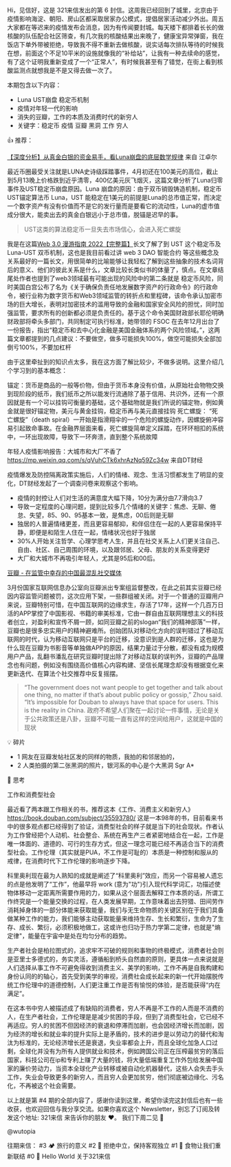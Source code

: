 
Hi，见信好，这是 321来信发出的第 6 封信。这周我已经回到了城里，北京由于疫情影响海淀、朝阳、房山区都采取居家办公模式，提倡居家活动减少外出。周五大家都在等迟来的疫情发布会消息，因为有传闻要封城。每天楼下都排着长长的做核酸的队伍配合社区筛查，有几次我的核酸结果出来晚了，健康宝异常弹窗，我在饭店下单外带被拒绝，导致我不得不重新去做核酸，说实话每次排队等待的时候我在想，前面这个不足10平米的设施就像我的“补给站”，让我有一种去续命的感觉，有了这个证明我重新变成了一个“正常人”，有时候我甚至有了错觉，在街上看到核酸监测点就想我是不是又得去做一次了。

本期包含以下内容：
- Luna UST崩盘 稳定币机制
- 疫情对年轻一代的影响
- 消失的豆瓣，工作的本质及消费时代的新穷人
- 关键字：稳定币 疫情 豆瓣 黑洞 工作 穷人

👍 推荐：

[【深度分析】从真金白银的资金易手，看Luna崩盘的底层数学规律](https://weibo.com/ttarticle/p/show?id=2309404768919759225229) 来自 江卓尔

最近币圈最受关注就是LUNA史诗级踩踏事件，4月初还在100美元的高位，截止到5月13晚上价格跌到近乎清零，400亿美元灰飞烟灭，这篇文章分析了Luna归零事件及UST稳定币崩盘原因。Luna 崩盘的原因：由于双币销毁铸造机制，稳定币UST锚定算法币 Luna，UST 能稳定在1美元的前提是Luna的总市值正常，而决定一个数字资产有没有价值而不是它的发行量而是要看它的流动性，Luna的虚市值成分很大，能卖出去的真金白银远小于总市值，脱锚是迟早的事。

> UST这类的算法稳定币一旦失去市场信心，会进入死亡螺旋

我是在这篇[Web 3.0 漫游指南 2022【完整篇】](https://mirror.xyz/tannhauser2049.eth/vPrV-lqGjFpT2VWT4kDvtjhZayxm6n8ym7ra4wiegSc)长文了解了到 UST 这个稳定币及 Luna-UST 双币机制，这也是我目前看过讲 web 3 DAO 智能合约 等这些概念及关系最好的一篇长文，用很简单的比喻能够让我轻松了解到这些抽象的技术名词背后的意义、他们的彼此关系是什么，文章比较长类似书的体量了，慎点。在文章结尾处作者也提到了web3领域最有可能出现的风险中的第二条就是 稳定币风险，同时美国白宫公布了名为《关于确保负责任地发展数字资产的行政命令》的行政命令，被行业称为数字货币和Web3领域监管的转折点和里程碑，该命令承认加密市场的巨大增长，表明对加密技术的滥用导致的金融和国家安全风险的担忧，同时加强监管，要求所有的创新都必须是负责任的。基于这个命令美国财政部长耶伦明确财政部将牵头多部门，共同制定可执行标准，她带领的 FSOC 在去年12月出台了一份报告，指出“稳定币和去中心化金融是美国金融体系的两个风险领域。”，这两篇文章都提到的几点建议：不要做空，做多可能损失100%，做空可能损失全部加倒亏100%，不要加杠杆

由于这里牵扯到的知识点太多，我在这方面了解比较少，不做多说明。这里介绍几个学习到的基本概念：

锚定：货币是商品的一般等价物，但由于货币本身没有价值，从原始社会物物交换到现阶段的纸币，我们纸币之所以能发行流通除了基于信用、共识外，还有一个原因就是有一个可以挂钩可衡量的基础，这个基础物就是我们所说的锚定物，例如黄金就是很好锚定物，美元与黄金挂钩，稳定币再与美元直接挂钩
死亡螺旋：
“死亡螺旋”（death spiral）一开始是指滑翔伞的一个危险的螺旋动作，因螺旋俯冲容易引起致命事故。在金融界层面来看，死亡螺旋简单定义踩踏，在环环相扣的系统中，一环出现故障，导致下一环奔溃，直到整个系统故障



年轻人疫情影响报告：大城市和大厂不香了 https://mp.weixin.qq.com/s/qVuhCTk6xhrAzNq59Zc34w 来自DT财经

疫情爆发及防控隔离政策实施后，人们的情绪、观念、生活习惯都发生了明显的变化，DT财经发起了一个调查问卷来观察这个影响。

- 疫情的封控让人们对生活的满意度大幅下降，10分为满分由7.7滑向3.7
- 导致一定程度的心理问题，提到比较多几个情绪的关键字：焦虑、无聊、倦怠、失望，85、90、95基本一致，是焦虑，00后则是无聊
- 独居的人普遍情绪更差，而且更容易郁抑，和伴侣住在一起的人更容易保持平静，即便是和陌生人住在一起，情绪状况也好于独居
- 30%人开始关注哲学、心理学思考人生，并且在社交关系上人们更关注自己、自由、社区、自己周围的环境，以及跟邻居、父母、朋友的关系变得更好
- 大厂和大城市不再吸引年轻人，尤其是95后和00后。

[豆瓣 - 在监管中幸存的中国最混乱社交媒体](https://restofworld.org/2022/china-censors-social-network-douban/)

3月份国家互联网信息办公室向豆瓣派出专案组监督整改，在此之前其实豆瓣已经因内容监管问题被罚，这次应用下架，一些群组被关闭。对于一个普通的豆瓣用户来说，豆瓣特别可惜，在中国互联网的边缘求生，存活了17年，这样一个几百万日活的APP掌控了中国影视、书籍的审美标准，它由一群自由互联网理想主义的科技者创立，对盈利和宣传不屑一顾，如同豆瓣之前的slogan“我们的精神部落”一样，豆瓣也是很多忠实用户的精神避难所。创始团队对移动化方向的误判错过了移动互联网的时代，认为移动互联网只是平台的迁移，没意识到是人群的迁移，这也是为什么现在豆瓣为书影音等单独做APP的原因，结果力量过于分散，都没有成为规模用户产品，乱翻书潘乱在研究豆瓣时提出除了对移动互联的误判外，豆瓣的产品理念也有问题，例如没有围绕高价值核心内容构建、坚信长尾理念却没有根据变化来更新迭代、在算法个社交推荐中反复摇摆。

> “The government does not want people to get together and talk about one thing, no matter if that’s about public policy or gossip,” Zhou said. “It’s impossible for Douban to always have that space for users. This is the reality in China. 政府不希望人们聚在一起讨论一件事情，无论是关于公共政策还是八卦，豆瓣不可能一直有这样的空间给用户，这就是中国的现状

💡 碎片
- 1 网友在豆瓣发帖社区发的同样的物质，我拍的和邻居拍的，
- 2 人类拍摄的第二张黑洞的照片，银河系的中心是个大黑洞 Sgr A* 

👀 思考

工作和消费型社会

最近看了两本跟工作相关的书，推荐这本《工作、消费主义和新穷人》https://book.douban.com/subject/35593780/ 这是一本98年的书，目前看来书中的很多观点都已经得到了验证，消费型社会的样子就是当下的社会现状。作者认为工作曾经把个人动机、社会整合、系统在再生产三者紧密地结合在一起，工作是唯一体面的、道德的、可行的生存方式，但这一理念可能已经不再适合当下的消费型社会。工作伦理（其实就是PUA，不工作是可耻的）本质是一种控制和服从的戒律，在消费时代下工作伦理的影响逐步下降。

科里奥利现在最为人熟知的成就是阐述了“科里奥利”效应，而另一个容易被人遗忘的点是他发明了“工作”，他最早将 work (意为"功")引入现代科学词汇，功描述使物体移动一定距离所需要作用的力，如果从这个层面去解释工作本质的话，所谓工作终究是一个能量交换的过程，在人类发展早期，工作意味着出去狩猎、田间劳作消耗掉身体的一部分体能来获取能量，我们与无生命物质的关键区别在于我们具备做某种工作的能力，我们能够主动获取能量来维持生存、生长和繁衍，生命为了生存、成长、繁衍，必须积极地做工，这或许也归功于热力学第二定律，也就是"熵定律"，能量在宇宙中是处在均匀分布的趋势。

生产者社会是柏拉图式的，追求牢不可破的规则和事物的终极模式，消费者社会则是亚里士多德式的，务实灵活，遵循船到桥头自然直的原则，更具体一点来说就是人们选择从事工作不可避免得收到消费主义、美学的影响，工作不再是自我构建和身份认同的的轴心，首先受到美学的审视，消费社会成长起来的新一代开始摆脱传统工作伦理中的道德控制，人们更注重工作是否有愉悦的体验，是否能获得“内在满足”。

在这本书中穷人被描述成了有缺陷的消费者，穷人不再是不工作的人而是不消费的人，在生产者社会，工作伦理是是减少贫困的手段，但到了消费型社会，它已经不再适应。穷人的贫困不但因经济的衰退和停滞而加剧，也会因经济增长而加剧，因为经济的增长和就业率的提升实际上是矛盾的，技术的进步是以劳动力的替代和淘汰为标准的，无论经济增长还是衰退，失业率都会上升，而且全球化加急人口过剩，全球化并没有为所有人提供就业和技术，例如跨国公司正在压榨最贫穷的落后国家，科技公司在ip和专利上赚了大量的钱，将大量低端重复工作外包给发展中国家的廉价劳动力，当资本全球化产业转移或被自动化机器替代，这些人会失去手头工作，失业会导致更多的新穷人，而且穷人会更加贫穷，他们彻底被边缘化、污名化，不再被这个社会需要。

以上就是第 #4 期的全部内容了，感谢你读到这里，希望你读完这封信后也有一些收获，也欢迎回信与我分享交流。如果你喜欢这个 Newsletter，别忘了订阅及转发这个地址: 321来信 来告诉你的朋友 ❤️。
我们下周二见 👋

@wutopia


往期来信：
#3 🏕️ 旅行的意义
#2 🤖 拒绝中立，保持客观独立
#1 🍜 食物让我们重新联结
#0 👋 Hello World 关于321来信
